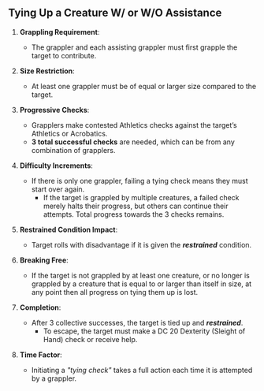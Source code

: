 ## Tying Up a Creature W/ or W/O Assistance

1. **Grappling Requirement**: 
   - The grappler and each assisting grappler must first grapple the target to contribute.

2. **Size Restriction**: 
   - At least one grappler must be of equal or larger size compared to the target.

3. **Progressive Checks**:
   - Grapplers make contested Athletics checks against the target’s Athletics or Acrobatics.
   - **3 total successful checks** are needed, which can be from any combination of grapplers.

4. **Difficulty Increments**:
   - If there is only one grappler, failing a tying check means they must start over again.
       - If the target is grappled by multiple creatures, a failed check merely halts their progress, but others can continue their attempts. Total progress towards the 3 checks remains.

5. **Restrained Condition Impact**:
   - Target rolls with disadvantage if it is given the ***restrained*** condition.

6. **Breaking Free**:
   - If the target is not grappled by at least one creature, or no longer is grappled by a creature that is equal to or larger than itself in size, at any point then all progress on tying them up is lost.
7. **Completion**:
   - After 3 collective successes, the target is tied up and ***restrained***.
       - To escape, the target must make a DC 20 Dexterity (Sleight of Hand) check or receive help.

8. **Time Factor**:
   - Initiating a *"tying check"* takes a full action each time it is attempted by a grappler.